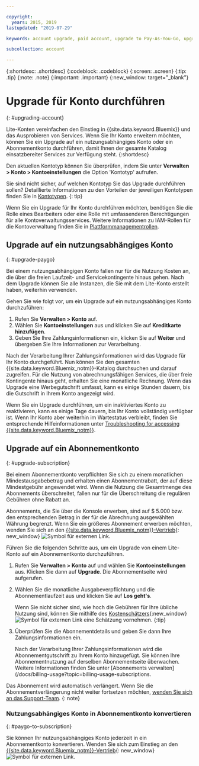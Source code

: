```yaml
---

copyright:
  years: 2015, 2019
lastupdated: "2019-07-29"

keywords: account upgrade, paid account, upgrade to Pay-As-You-Go, upgrade to Subscription, upgrade my account

subcollection: account

---
```


{:shortdesc: .shortdesc}
{:codeblock: .codeblock}
{:screen: .screen}
{:tip: .tip}
{:note: .note}
{:important: .important}
{:new_window: target="_blank"}

# Upgrade für Konto durchführen
{: #upgrading-account}

Lite-Konten vereinfachen den Einstieg in {{site.data.keyword.Bluemix}} und das Ausprobieren von Services. Wenn Sie Ihr Konto erweitern möchten, können Sie ein Upgrade auf ein nutzungsabhängiges Konto oder ein Abonnementkonto durchführen, damit Ihnen der gesamte Katalog einsatzbereiter Services zur Verfügung steht.
{:shortdesc}

Den aktuellen Kontotyp können Sie überprüfen, indem Sie unter **Verwalten > Konto > Kontoeinstellungen** die Option 'Kontotyp' aufrufen.

Sie sind nicht sicher, auf welchen Kontotyp Sie das Upgrade durchführen sollen? Detaillierte Informationen zu den Vorteilen der jeweiligen Kontotypen finden Sie in [Kontotypen](/docs/account?topic=account-accounts).
{: tip}

Wenn Sie ein Upgrade für Ihr Konto durchführen möchten, benötigen Sie die Rolle eines Bearbeiters oder eine Rolle mit umfassenderen Berechtigungen für alle Kontoverwaltungsservices. Weitere Informationen zu IAM-Rollen für die Kontoverwaltung finden Sie in [Plattformmanagementrollen](/docs/iam?topic=iam-userroles#platformroles).

## Upgrade auf ein nutzungsabhängiges Konto
{: #upgrade-paygo}

Bei einem nutzungsabhängigen Konto fallen nur für die Nutzung Kosten an, die über die freien Laufzeit- und Servicekontingente hinaus gehen. Nach dem Upgrade können Sie alle Instanzen, die Sie mit dem Lite-Konto erstellt haben, weiterhin verwenden.

Gehen Sie wie folgt vor, um ein Upgrade auf ein nutzungsabhängiges Konto durchzuführen:
1. Rufen Sie **Verwalten > Konto** auf.
1. Wählen Sie **Kontoeinstellungen** aus und klicken Sie auf **Kreditkarte hinzufügen**.
1. Geben Sie Ihre Zahlungsinformationen ein, klicken Sie auf **Weiter** und übergeben Sie Ihre Informationen zur Verarbeitung.

Nach der Verarbeitung Ihrer Zahlungsinformationen wird das Upgrade für Ihr Konto durchgeführt. Nun können Sie den gesamten {{site.data.keyword.Bluemix_notm}}-Katalog durchsuchen und darauf zugreifen. Für die Nutzung von abrechnungsfähigen Services, die über freie Kontingente hinaus geht, erhalten Sie eine monatliche Rechnung. Wenn das Upgrade eine Werbegutschrift umfasst, kann es einige Stunden dauern, bis die Gutschrift in Ihrem Konto angezeigt wird.

Wenn Sie ein Upgrade durchführen, um ein inaktiviertes Konto zu reaktivieren, kann es einige Tage dauern, bis Ihr Konto vollständig verfügbar ist. Wenn Ihr Konto aber weiterhin im Wartestatus verbleibt, finden Sie entsprechende Hilfeinformationen unter [Troubleshooting for accessing {{site.data.keyword.Bluemix_notm}}](/docs/account?topic=account-accessing).

## Upgrade auf ein Abonnementkonto
{: #upgrade-subscription}

Bei einem Abonnementkonto verpflichten Sie sich zu einem monatlichen Mindestausgabebetrag und erhalten einen Abonnementrabatt, der auf diese Mindestgebühr angewendet wird. Wenn die Nutzung die Gesamtmenge des Abonnements überschreitet, fallen nur für die Überschreitung die regulären Gebühren ohne Rabatt an.

Abonnements, die Sie über die Konsole erwerben, sind auf $ 5.000 bzw. den entsprechenden Betrag in der für die Abrechnung ausgewählten Währung begrenzt. Wenn Sie ein größeres Abonnement erwerben möchten, wenden Sie sich an den [{{site.data.keyword.Bluemix_notm}}-Vertrieb](https://www.ibm.com/cloud-computing/bluemix/contact-us){: new_window} ![Symbol für externen Link](../icons/launch-glyph.svg).

Führen Sie die folgenden Schritte aus, um ein Upgrade von einem Lite-Konto auf ein Abonnementkonto durchzuführen.
1. Rufen Sie **Verwalten > Konto** auf und wählen Sie **Kontoeinstellungen** aus. Klicken Sie dann auf **Upgrade**. Die Abonnementseite wird aufgerufen.
1. Wählen Sie die monatliche Ausgabeverpflichtung und die Abonnementlaufzeit aus und klicken Sie auf **Los geht's**.

   Wenn Sie nicht sicher sind, wie hoch die Gebühren für Ihre übliche Nutzung sind, können Sie mithilfe des [Kostenschätzers](https://{DomainName}/estimator/review){:new_window} ![Symbol für externen Link](../icons/launch-glyph.svg "Symbol für externen Link") eine Schätzung vornehmen.
   {:tip}
1. Überprüfen Sie die Abonnementdetails und geben Sie dann Ihre Zahlungsinformationen ein.

   Nach der Verarbeitung Ihrer Zahlungsinformationen wird die Abonnementgutschrift zu Ihrem Konto hinzugefügt. Sie können Ihre Abonnementnutzung auf derselben Abonnementseite überwachen. Weitere Informationen finden Sie unter [Abonnements verwalten](/docs/billing-usage?topic=billing-usage-subscriptions.

Das Abonnement wird automatisch verlängert. Wenn Sie die Abonnementverlängerung nicht weiter fortsetzen möchten, [wenden Sie sich an das Support-Team](https://{DomainName}/unifiedsupport/supportcenter).
{: note}

### Nutzungsabhängiges Konto in Abonnementkonto konvertieren
{: #paygo-to-subscription}

Sie können Ihr nutzungsabhängiges Konto jederzeit in ein Abonnementkonto konvertieren. Wenden Sie sich zum Einstieg an den [{{site.data.keyword.Bluemix_notm}}-Vertrieb](https://www.ibm.com/cloud-computing/bluemix/contact-us){: new_window} ![Symbol für externen Link](../icons/launch-glyph.svg).
